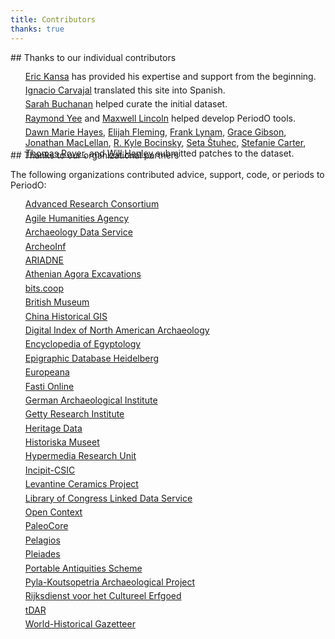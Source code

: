```yaml
---
title: Contributors
thanks: true
---
```


<style>
ul {
    list-style-type: none;
}
li {
    line-height: 1.2em;
    height: 1.6em;
}
</style>


<!-- note: MUST leave blank lines before </section> end tags -->

<section>
## Thanks to our individual contributors

* [Eric Kansa](https://twitter.com/ekansa) has provided his expertise and support from the beginning.
* [Ignacio Carvajal](https://spanport.ku.edu/ignacio-carvajal) translated this site into Spanish.
* [Sarah Buchanan](http://faculty.missouri.edu/buchanans/) helped curate the initial dataset.
* [Raymond Yee](https://raymondyee.net) and [Maxwell Lincoln](https://www.linkedin.com/in/maxwelllincoln) helped develop PeriodO tools.
* [Dawn Marie Hayes](http://www.thehayesweb.org/dhayes/),
  [Elijah Fleming](https://orcid.org/0000-0001-9401-6203),
  [Frank Lynam](https://orcid.org/0000-0002-1194-0749),
  [Grace Gibson](https://orcid.org/0000-0001-5147-612X),
  [Jonathan MacLellan](https://orcid.org/0000-0001-9092-5397),
  [R. Kyle Bocinsky](http://www.bocinsky.io),
  [Seta Štuhec](https://uni-lj.academia.edu/SetaŠtuhec),
  [Stefanie Carter](https://orcid.org/0000-0002-0773-6139),
  [Thomas Rover](https://orcid.org/0000-0003-1524-6006), and
  [Will Hanley](https://history.fsu.edu/person/will-hanley) submitted patches to the dataset.
  
</section>

<section>
## Thanks to our organizational partners

The following organizations contributed advice, support, code, or periods to PeriodO:

* [Advanced Research Consortium](http://ar-c.org)
* [Agile Humanities Agency](https://agilehumanities.ca)
* [Archaeology Data Service](https://archaeologydataservice.ac.uk/)
* [ArcheoInf](https://www.ub.tu-dortmund.de/archeoinf/)
* [ARIADNE](https://www.ariadne-infrastructure.eu/)
* [Athenian Agora Excavations](http://agathe.gr)
* [bits.coop](https://bits.coop)
* [British Museum](https://www.britishmuseum.org/)
* [China Historical GIS](https://sites.fas.harvard.edu/~chgis/)
* [Digital Index of North American Archaeology](http://ux.opencontext.org/archaeology-site-data/)
* [Encyclopedia of Egyptology](https://uee.cdh.ucla.edu/welcome/)
* [Epigraphic Database Heidelberg](https://edh-www.adw.uni-heidelberg.de/home)
* [Europeana](https://www.europeana.eu/portal/en)
* [Fasti Online](https://www.fastionline.org/)
* [German Archaeological Institute](https://www.dainst.org/)
* [Getty Research Institute](https://www.getty.edu/research/tools/vocabularies/)
* [Heritage Data](https://www.heritagedata.org/blog/)
* [Historiska Museet](https://historiska.se/home/)
* [Hypermedia Research Unit](https://hypermedia.research.southwales.ac.uk/)
* [Incipit-CSIC](http://www.incipit.csic.es/en/Default.aspx)
* [Levantine Ceramics Project](https://www.levantineceramics.org/)
* [Library of Congress Linked Data Service](https://id.loc.gov/)
* [Open Context](http://opencontext.org/)
* [PaleoCore](https://paleocore.org/)
* [Pelagios](http://commons.pelagios.org/)
* [Pleiades](https://pleiades.stoa.org/)
* [Portable Antiquities Scheme](https://finds.org.uk/)
* [Pyla-Koutsopetria Archaeological Project](https://www.pkap.org/)
* [Rijksdienst voor het Cultureel Erfgoed](https://cultureelerfgoed.nl/)
* [tDAR](https://www.tdar.org/)
* [World-Historical Gazetteer](http://whgazetteer.org)

</section>

